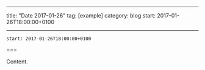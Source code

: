 
---
title: "Date 2017-01-26"
tag: [example]
category: blog
start: 2017-01-26T18:00:00+0100

---

``start: 2017-01-26T18:00:00+0100``

===

Content.

